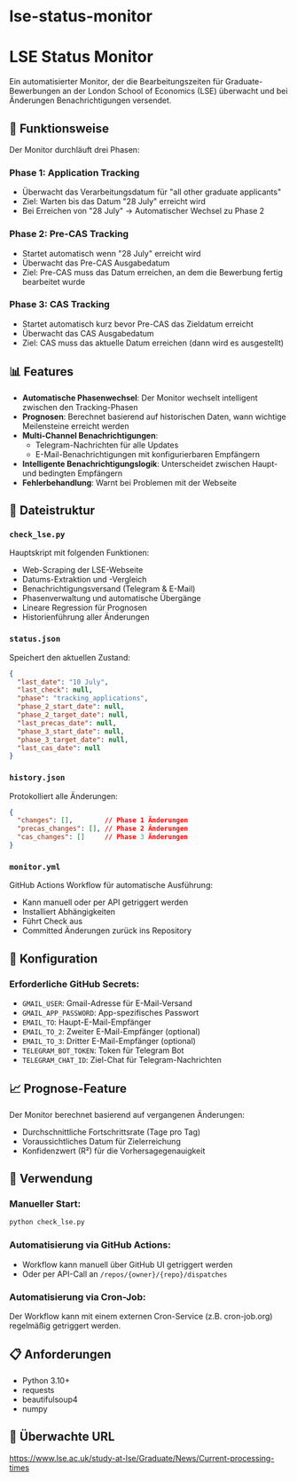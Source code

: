 # lse-status-monitor

# LSE Status Monitor

Ein automatisierter Monitor, der die Bearbeitungszeiten für Graduate-Bewerbungen an der London School of Economics (LSE) überwacht und bei Änderungen Benachrichtigungen versendet.

## 🎯 Funktionsweise

Der Monitor durchläuft drei Phasen:

### Phase 1: Application Tracking
- Überwacht das Verarbeitungsdatum für "all other graduate applicants"
- Ziel: Warten bis das Datum "28 July" erreicht wird
- Bei Erreichen von "28 July" → Automatischer Wechsel zu Phase 2

### Phase 2: Pre-CAS Tracking  
- Startet automatisch wenn "28 July" erreicht wird
- Überwacht das Pre-CAS Ausgabedatum
- Ziel: Pre-CAS muss das Datum erreichen, an dem die Bewerbung fertig bearbeitet wurde

### Phase 3: CAS Tracking
- Startet automatisch kurz bevor Pre-CAS das Zieldatum erreicht
- Überwacht das CAS Ausgabedatum
- Ziel: CAS muss das aktuelle Datum erreichen (dann wird es ausgestellt)

## 📊 Features

- **Automatische Phasenwechsel**: Der Monitor wechselt intelligent zwischen den Tracking-Phasen
- **Prognosen**: Berechnet basierend auf historischen Daten, wann wichtige Meilensteine erreicht werden
- **Multi-Channel Benachrichtigungen**: 
  - Telegram-Nachrichten für alle Updates
  - E-Mail-Benachrichtigungen mit konfigurierbaren Empfängern
- **Intelligente Benachrichtigungslogik**: Unterscheidet zwischen Haupt- und bedingten Empfängern
- **Fehlerbehandlung**: Warnt bei Problemen mit der Webseite

## 📁 Dateistruktur

### `check_lse.py`
Hauptskript mit folgenden Funktionen:
- Web-Scraping der LSE-Webseite
- Datums-Extraktion und -Vergleich
- Benachrichtigungsversand (Telegram & E-Mail)
- Phasenverwaltung und automatische Übergänge
- Lineare Regression für Prognosen
- Historienführung aller Änderungen

### `status.json`
Speichert den aktuellen Zustand:
```json
{
  "last_date": "10 July",
  "last_check": null,
  "phase": "tracking_applications",
  "phase_2_start_date": null,
  "phase_2_target_date": null,
  "last_precas_date": null,
  "phase_3_start_date": null,
  "phase_3_target_date": null,
  "last_cas_date": null
}
```

### `history.json`
Protokolliert alle Änderungen:
```json
{
  "changes": [],        // Phase 1 Änderungen
  "precas_changes": [], // Phase 2 Änderungen
  "cas_changes": []     // Phase 3 Änderungen
}
```

### `monitor.yml`
GitHub Actions Workflow für automatische Ausführung:
- Kann manuell oder per API getriggert werden
- Installiert Abhängigkeiten
- Führt Check aus
- Committed Änderungen zurück ins Repository

## 🔧 Konfiguration

### Erforderliche GitHub Secrets:
- `GMAIL_USER`: Gmail-Adresse für E-Mail-Versand
- `GMAIL_APP_PASSWORD`: App-spezifisches Passwort
- `EMAIL_TO`: Haupt-E-Mail-Empfänger
- `EMAIL_TO_2`: Zweiter E-Mail-Empfänger (optional)
- `EMAIL_TO_3`: Dritter E-Mail-Empfänger (optional)
- `TELEGRAM_BOT_TOKEN`: Token für Telegram Bot
- `TELEGRAM_CHAT_ID`: Ziel-Chat für Telegram-Nachrichten

## 📈 Prognose-Feature

Der Monitor berechnet basierend auf vergangenen Änderungen:
- Durchschnittliche Fortschrittsrate (Tage pro Tag)
- Voraussichtliches Datum für Zielerreichung
- Konfidenzwert (R²) für die Vorhersagegenauigkeit

## 🚀 Verwendung

### Manueller Start:
```bash
python check_lse.py
```

### Automatisierung via GitHub Actions:
- Workflow kann manuell über GitHub UI getriggert werden
- Oder per API-Call an `/repos/{owner}/{repo}/dispatches`

### Automatisierung via Cron-Job:
Der Workflow kann mit einem externen Cron-Service (z.B. cron-job.org) regelmäßig getriggert werden.

## 📋 Anforderungen

- Python 3.10+
- requests
- beautifulsoup4
- numpy

## 🔗 Überwachte URL

https://www.lse.ac.uk/study-at-lse/Graduate/News/Current-processing-times
